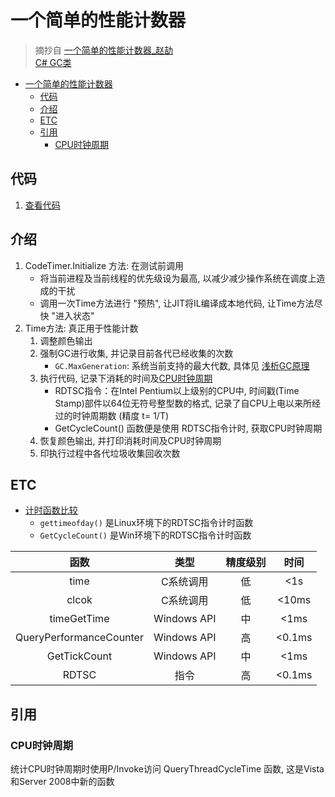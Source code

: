 # 一个简单的性能计数器
> 摘抄自 [一个简单的性能计数器_赵劼](http://www.cnblogs.com/JeffreyZhao/archive/2009/03/10/codetimer.html)  
> [C# GC类](https://msdn.microsoft.com/zh-cn/library/system.gc(v=vs.110).aspx)

<!-- TOC -->

- [一个简单的性能计数器](#一个简单的性能计数器)
    - [代码](#代码)
    - [介绍](#介绍)
    - [ETC](#etc)
    - [引用](#引用)
        - [CPU时钟周期](#cpu时钟周期)

<!-- /TOC -->

## 代码
1. [查看代码](/Lib/CodeTimer.cs)

## 介绍
1. CodeTimer.Initialize 方法: 在测试前调用
    - 将当前进程及当前线程的优先级设为最高, 以减少减少操作系统在调度上造成的干扰
    - 调用一次Time方法进行 "预热", 让JIT将IL编译成本地代码, 让Time方法尽快 "进入状态"
2. Time方法: 真正用于性能计数
    1. 调整颜色输出
    2. 强制GC进行收集, 并记录目前各代已经收集的次数
        - `GC.MaxGeneration`: 系统当前支持的最大代数, 具体见 [浅析GC原理](/Program/GC.md)
    3. 执行代码, 记录下消耗的时间及[CPU时钟周期](#CPU时钟周期)
        - RDTSC指令：在Intel Pentium以上级别的CPU中, 时间戳(Time Stamp)部件以64位无符号整型数的格式, 记录了自CPU上电以来所经过的时钟周期数 (精度 t= 1/T)
        - GetCycleCount() 函数便是使用 RDTSC指令计时, 获取CPU时钟周期
    4. 恢复颜色输出, 并打印消耗时间及CPU时钟周期
    5. 印执行过程中各代垃圾收集回收次数

## ETC
- [计时函数比较](http://www.cnblogs.com/dwdxdy/p/3214905.html)
    - `gettimeofday()` 是Linux环境下的RDTSC指令计时函数
    - `GetCycleCount()` 是Win环境下的RDTSC指令计时函数

|函数 |类型 |精度级别   |时间|
|:---:|:---:|:--------:|:---:|
|time	|C系统调用	|低	|<1s
|clcok	|C系统调用	|低	|<10ms
|timeGetTime	|Windows API	|中	|<1ms
|QueryPerformanceCounter	|Windows API	|高	|<0.1ms
|GetTickCount	|Windows API	|中	|<1ms
|RDTSC	|指令	|高	|<0.1ms
 

## 引用
### CPU时钟周期
统计CPU时钟周期时使用P/Invoke访问 QueryThreadCycleTime 函数, 这是Vista和Server 2008中新的函数